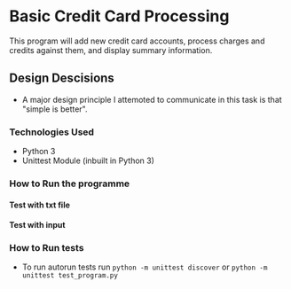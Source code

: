 # Basic Credit Card Processing
This program will add new credit card accounts, process charges and credits against them, and display summary information.

## Design Descisions
- A major design principle I attemoted to communicate in this task is that "simple is better". 
### Technologies Used
- Python 3
- Unittest Module (inbuilt in Python 3)

### How to Run the programme
#### Test with txt file

#### Test with input

### How to Run tests
- To run autorun tests run `python -m unittest discover` or `python -m unittest test_program.py`